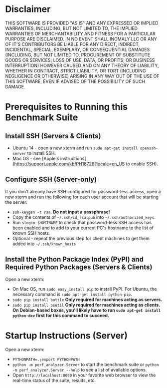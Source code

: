 # Disclaimer
THIS SOFTWARE IS PROVIDED "AS IS" AND ANY EXPRESSED OR IMPLIED WARRANTIES, INCLUDING, BUT NOT LIMITED TO, THE IMPLIED
WARRANTIES OF MERCHANTABILITY AND FITNESS FOR A PARTICULAR PURPOSE ARE DISCLAIMED. IN NO EVENT SHALL INOMALY LLC
OR ANY OF IT'S CONTRIBUTORS BE LIABLE FOR ANY DIRECT, INDIRECT, INCIDENTAL, SPECIAL, EXEMPLARY, OR CONSEQUENTIAL DAMAGES
(INCLUDING, BUT NOT LIMITED TO, PROCUREMENT OF SUBSTITUTE GOODS OR SERVICES; LOSS OF USE, DATA, OR PROFITS; OR BUSINESS
INTERRUPTION) HOWEVER CAUSED AND ON ANY THEORY OF LIABILITY, WHETHER IN CONTRACT, STRICT LIABILITY, OR TORT (INCLUDING
NEGLIGENCE OR OTHERWISE) ARISING IN ANY WAY OUT OF THE USE OF THIS SOFTWARE, EVEN IF ADVISED OF THE POSSIBILITY OF SUCH
DAMAGE.

# Prerequisites to Running this Benchmark Suite

## Install SSH (Servers & Clients)
* Ubuntu 14 - open a new xterm and run `sudo apt-get install openssh-server` to install SSH.
* Mac OS - see [Apple's instructions](https://support.apple.com/kb/PH18726?locale=en_US to enable SSH).

## Configure SSH (Server-only)
If you don't already have SSH configured for password-less access, open a new xterm and run the following for each user
account that will be starting the server:
* `ssh-keygen -t rsa`. **Do not input a passphrase!**
* Copy the contents of `~/.ssh/id_rsa.pub` into `~/.ssh/authorized_keys`.
* Run `slogin $HOSTNAME` to check that password-less SSH access has been enabled and to add to your current PC's hostname to the list of known SSH hosts.
* Optional - repeat the previous step for client machines to get them added into `~/.ssh/known_hosts`

## Install the Python Package Index (PyPI) and Required Python Packages (Servers & Clients)
Open a new xterm:
* On Mac OS, run `sudo easy_install pip` to install PyPI. For Ubuntu, the necessary command is `sudo apt-get install python-pip`.
* `sudo pip install bottle` **Only required for machines acting as servers.**
* `sudo pip install psutil` **Only required for machines acting as clients.** **On Debian-based boxes, you'll likely have to run `sudo apt-get install python-dev` first for this command to succeed.**

# Startup Instructions (Server)
Open a new xterm:
* `PYTHONPATH=.;export PYTHONPATH`
* `python -m perf_analyzer.Server` to start the benchmark suite or `python -m perf_analyzer.Server --help` to see a list of available options.
* Open `http://localhost:8080` in your favorite web browser to view the real-time status of the suite, results, etc.